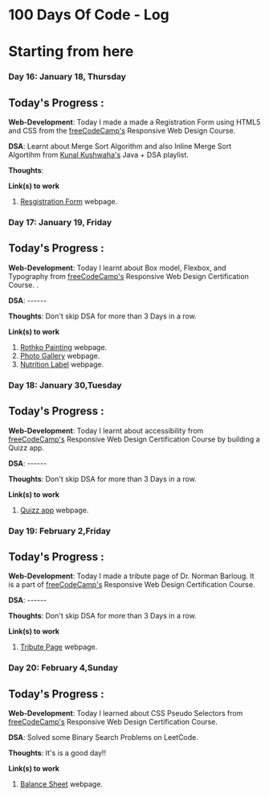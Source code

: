 # 100 Days Of Code - Log

<!--
### Day 0: February 30, 2016 (Example 1)
##### (delete me or comment me out)

**Today's Progress**: Fixed CSS, worked on canvas functionality for the app.

**Thoughts:** I really struggled with CSS, but, overall, I feel like I am slowly getting better at it. Canvas is still new for me, but I managed to figure out some basic functionality.

**Link to work:** [Calculator App](http://www.example.com)

### Day 0: February 30, 2016 (Example 2)
##### (delete me or comment me out)

**Today's Progress**: Fixed CSS, worked on canvas functionality for the app.

**Thoughts**: I really struggled with CSS, but, overall, I feel like I am slowly getting better at it. Canvas is still new for me, but I managed to figure out some basic functionality.

**Link(s) to work**: [Calculator App](http://www.example.com)


### Day 1: June 27, Monday

**Today's Progress**: I've gone through many exercises on FreeCodeCamp.

**Thoughts** I've recently started coding, and it's a great feeling when I finally solve an algorithm challenge after a lot of attempts and hours spent.

**Link(s) to work**
1. [Find the Longest Word in a String](https://www.freecodecamp.com/challenges/find-the-longest-word-in-a-string)
2. [Title Case a Sentence](https://www.freecodecamp.com/challenges/title-case-a-sentence)


#
-->

# Starting from here

### Day 16: January 18, Thursday
## Today's Progress :

**Web-Development**: Today I made a made a Registration Form using HTML5 and CSS from the [freeCodeCamp's](https://www.freecodecamp.com) Responsive Web Design Course.

**DSA**: Learnt about Merge Sort Algorithm and also Inline Merge Sort Algortihm from [Kunal Kushwaha's](https://www.youtube.com/playlist?list=PL9gnSGHSqcnr_DxHsP7AW9ftq0AtAyYqJ) Java + DSA playlist.

**Thoughts**:

**Link(s) to work**
1. [Resgistration Form](https://ajitkumarroy.github.io/registration-form-webpage/) webpage.



### Day 17: January 19, Friday
## Today's Progress :

**Web-Development**: Today I learnt about Box model, Flexbox, and Typography from 
[freeCodeCamp's](https://www.freeCodeCamp.com) Responsive Web Design Certification Course. .

**DSA**: ------

**Thoughts**: Don't skip DSA for more than 3 Days in a row.

**Link(s) to work**
1. [Rothko Painting](https://ajitkumarroy.github.io/rothko-painting/) webpage.
2. [Photo Gallery](https://ajitkumarroy.github.io/photo-gallery/) webpage.
3. [Nutrition Label](https://ajitkumarroy.github.io/nutrition-label/) webpage.



### Day 18: January 30,Tuesday 
## Today's Progress :

**Web-Development**: Today I learnt about accessibility from
[freeCodeCamp's](https://www.freeCodeCamp.com) Responsive Web Design Certification Course by building a Quizz app.

**DSA**: ------

**Thoughts**: Don't skip DSA for more than 3 Days in a row.

**Link(s) to work**
1. [Quizz app](https://ajitkumarroy.github.io/quiz-app/) webpage.




### Day 19: February 2,Friday 
## Today's Progress :

**Web-Development**: Today I made a tribute page of Dr. Norman Barloug. It is a part of 
[freeCodeCamp's](https://www.freeCodeCamp.com) Responsive Web Design Certification Course.

**DSA**: ------

**Thoughts**: Don't skip DSA for more than 3 Days in a row.

**Link(s) to work**
1. [Tribute Page](https://ajitkumarroy.github.io/Dr-Norman-Barloug/) webpage.






### Day 20: February 4,Sunday
## Today's Progress :

**Web-Development**: Today I learned about CSS Pseudo Selectors from 
[freeCodeCamp's](https://www.freeCodeCamp.com) Responsive Web Design Certification Course.

**DSA**: Solved some Binary Search Problems on LeetCode.

**Thoughts**: It's is a good day!!

**Link(s) to work**
1. [Balance Sheet](https://ajitkumarroy.github.io/balance-sheet//) webpage.




